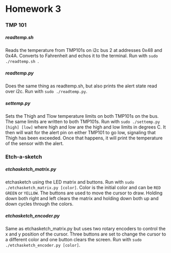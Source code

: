 # Homework 3

### TMP 101

##### readtemp.sh

Reads the temperature from TMP101s on i2c bus 2 at addresses 0x48 and 0x4A. Converts to Fahrenheit and echos it to the terminal. Run with `sudo ./readtemp.sh `.

##### readtemp.py

Does the same thing as readtemp.sh, but also prints the alert state read over i2c. Run with `sudo ./readtemp.py`.

##### settemp.py

Sets the Thigh and Tlow temperature limits on both TMP101s on the bus. The same limits are written to both TMP101s. Run with `sudo ./settemp.py [high] [low]` where high and low are the high and low limits in degrees C. It then will wait for the alert pin on either TMP101 to go low, signaling that Thigh has been exceeded. Once that happens, it will print the temperature of the sensor with the alert.

### Etch-a-sketch

##### etchasketch_matrix.py
etchasketch using the LED matrix and buttons. Run with `sudo ./etchasketch_matrix.py [color]`. Color is the initial color and can be `RED` `GREEN` or `YELLOW`. The buttons are used to move the cursor to draw. Holding down both right and left clears the matrix and holding down both up and down cycles through the colors.

##### etchasketch_encoder.py

Same as etchasketch_matrix.py but uses two rotary encoders to control the x and y position of the cursor. Three buttons are set to change the cursor to a different color and one button clears the screen. Run with `sudo ./etchasketch_encoder.py [color]`. 